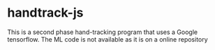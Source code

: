# handtrack-js
This is a second phase hand-tracking program that uses a Google tensorflow. The ML code is not available as it is on a online repository
